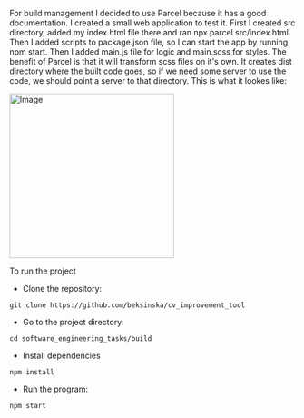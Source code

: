 For build management I decided to use Parcel because it has a good documentation. I created a small web application to test it.
First I created src directory, added my index.html file there and ran npx parcel src/index.html. Then I added scripts to package.json file, so I can start the app by running npm start. Then I added main.js file for logic and main.scss for styles.
The benefit of Parcel is that it will transform scss files on it's own. It creates dist directory where the built code goes, so if we need some server to use the code, we should point a server to that directory. This is what it lookes like:

<img width="290" alt="Image" src="https://github.com/user-attachments/assets/44848ac8-d7f1-4f95-a903-d295212a0b75" />

To run the project

- Clone the repository:

```
git clone https://github.com/beksinska/cv_improvement_tool
```

- Go to the project directory:

```
cd software_engineering_tasks/build
```

- Install dependencies

```
npm install
```

- Run the program:

```
npm start
```
